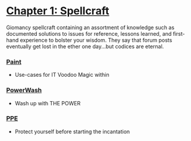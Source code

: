 # [Chapter 1: Spellcraft](.)
Giomancy spellcraft containing an assortment of knowledge such as documented solutions to issues for reference, lessons learned, and first-hand experience to bolster your wisdom. They say that forum posts eventually get lost in the ether one day...but codices are eternal.

### [Paint](paint.txt)
* Use-cases for IT Voodoo Magic within

### [PowerWash](powerWash.txt)
* Wash up with THE POWER

### [PPE](ppe.txt)
* Protect yourself before starting the incantation
